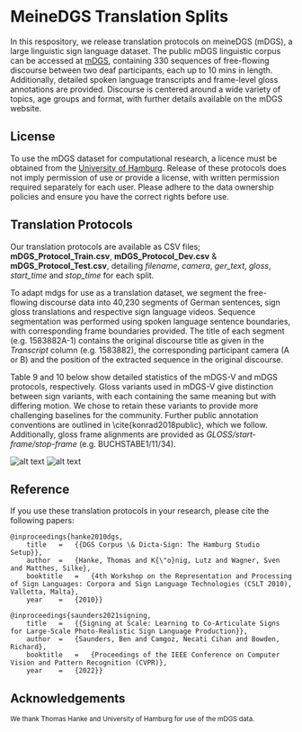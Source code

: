 # MeineDGS Translation Splits

In this respository, we release translation protocols on meineDGS (mDGS), a large linguistic sign language dataset. The public mDGS linguistic corpus can be accessed at [mDGS](https://www.sign-lang.uni-hamburg.de/dgs-korpus/index.php/welcome.html), containing 330 sequences of free-flowing discourse between two deaf participants, each up to 10 mins in length.  Additionally, detailed spoken language transcripts and frame-level gloss annotations are provided. Discourse is centered around a wide variety of topics, age groups and format, with further details available on the mDGS website. 

## License

To use the mDGS dataset for computational research, a licence must be obtained from the [University of Hamburg](thomas.hanke@uni-hamburg.de). Release of these protocols does not imply permission of use or provide a license, with written permission required separately for each user. Please adhere to the data ownership policies and ensure you have the correct rights before use.

## Translation Protocols

Our translation protocols are available as CSV files; **mDGS_Protocol_Train.csv**, **mDGS_Protocol_Dev.csv** & **mDGS_Protocol_Test.csv**, detailing *filename*, *camera*, *ger\_text*, *gloss*, *start\_time* and *stop\_time* for each split.

To adapt mdgs for use as a translation dataset, we segment the free-flowing discourse data into 40,230 segments of German sentences, sign gloss translations and respective sign language videos. Sequence segmentation was performed using spoken language sentence boundaries, with corresponding frame boundaries provided. The title of each segment (e.g. 1583882A-1) contains the original discourse title as given in the *Transcript* column (e.g. 1583882), the corresponding participant camera (A or B) and the position of the extracted sequence in the original discourse. 

Table 9 and 10 below show detailed statistics of the mDGS-V and mDGS protocols, respectively. Gloss variants used in mDGS-V give distinction between sign variants, with each containing the same meaning but with differing motion. We chose to retain these variants to provide more challenging baselines for the community. Further public annotation conventions are outlined in \cite{konrad2018public}, which we follow. Additionally, gloss frame alignments are provided as *GLOSS/start-frame/stop-frame* (e.g. BUCHSTABE1/11/34).

![alt text](https://github.com/BenSaunders27/meineDGS-Translation-Splits/blob/main/mDGS-V_Table.png?raw=true)
![alt text](https://github.com/BenSaunders27/meineDGS-Translation-Splits/blob/main/mDGS_Table.png?raw=true)

## Reference

If you use these translation protocols in your research, please cite the following papers:

```
@inproceedings{hanke2010dgs,
    title   =   {{DGS Corpus \& Dicta-Sign: The Hamburg Studio Setup}},
    author  =   {Hanke, Thomas and K{\"o}nig, Lutz and Wagner, Sven and Matthes, Silke},
    booktitle   =   {4th Workshop on the Representation and Processing of Sign Languages: Corpora and Sign Language Technologies (CSLT 2010), Valletta, Malta},
    year    =   {2010}}

@inproceedings{saunders2021signing,
    title   =	{{Signing at Scale: Learning to Co-Articulate Signs for Large-Scale Photo-Realistic Sign Language Production}},
    author  =	{Saunders, Ben and Camgoz, Necati Cihan and Bowden, Richard},
    booktitle   =	{Proceedings of the IEEE Conference on Computer Vision and Pattern Recognition (CVPR)},
    year    =	{2022}}

```

## Acknowledgements
<sub>We thank Thomas Hanke and University of Hamburg for use of the mDGS data. </sub>
